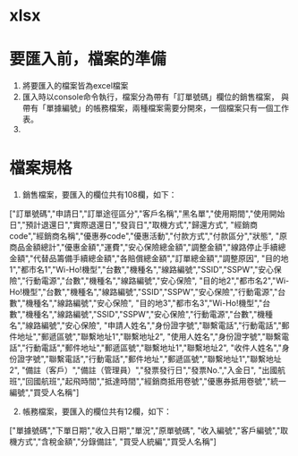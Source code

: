 # xlsx

# 要匯入前，檔案的準備
1. 將要匯入的檔案皆為excel檔案
2. 匯入時以console命令執行，檔案分為帶有「訂單號碼」欄位的銷售檔案，
與帶有「單據編號」的帳務檔案，兩種檔案需要分開來，一個檔案只有一個工作表。
3. 

# 檔案規格
1. 銷售檔案，要匯入的欄位共有108欄，如下：

["訂單號碼","申請日","訂單途徑區分","客戶名稱","黑名單","使用期間","使用開始日","預計退還日","實際退還日","發貨日","取機方式","歸還方式",
"經銷商code","經銷商名稱","優惠券code","優惠活動","付款方式","付款區分","狀態",
"原商品金額總計","優惠金額","運費","安心保險總金額","調整金額","線路停止手續總金額","代替品籌備手續總金額","各賠償總金額","訂單總金額","調整原因",
"目的地1","都市名1","Wi-Ho!機型","台數","機種名","線路編號","SSID","SSPW","安心保險","行動電源","台數","機種名","線路編號","安心保險",
"目的地2","都市名2","Wi-Ho!機型","台數","機種名","線路編號","SSID","SSPW","安心保險","行動電源","台數","機種名","線路編號","安心保險",
"目的地3","都市名3","Wi-Ho!機型","台數","機種名","線路編號","SSID","SSPW","安心保險","行動電源","台數","機種名","線路編號","安心保險",
"申請人姓名","身份證字號","聯繫電話","行動電話","郵件地址","郵遞區號","聯繫地址1","聯繫地址2",
"使用人姓名","身份證字號","聯繫電話","行動電話","郵件地址","郵遞區號","聯繫地址1","聯繫地址2",
"收件人姓名","身份證字號","聯繫電話","行動電話","郵件地址","郵遞區號","聯繫地址1","聯繫地址2",
"備註（客戶）","備註（管理員）","發票發行日","發票No.","入金日",
"出國航班","回國航班","起飛時間","抵達時間","經銷商抵用卷號","優惠券抵用卷號","統一編號","買受人名稱"]

2. 帳務檔案，要匯入的欄位共有12欄，如下：

["單據號碼","下單日期","收入日期","單況","原單號碼",
"收入編號","客戶編號","取機方式","含稅金額","分錄備註",
"買受人統編","買受人名稱"]

# 

